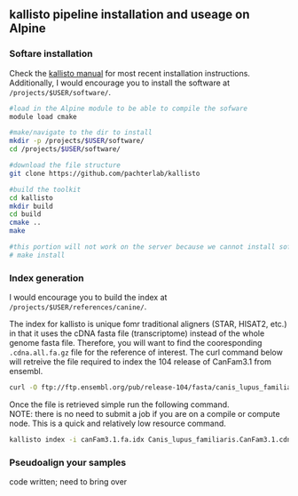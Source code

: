 ## kallisto pipeline installation and useage on Alpine


### Softare installation
Check the [kallisto manual](https://pachterlab.github.io/kallisto/manual) for most recent installation instructions.  
Additionally, I would encourage you to install the software at `/projects/$USER/software/`.

```sh
#load in the Alpine module to be able to compile the sofware
module load cmake

#make/navigate to the dir to install
mkdir -p /projects/$USER/software/
cd /projects/$USER/software/

#download the file structure
git clone https://github.com/pachterlab/kallisto

#build the toolkit
cd kallisto
mkdir build
cd build
cmake ..
make

#this portion will not work on the server because we cannot install software in /usr/local/bin
# make install
```

### Index generation
I would encourage you to build the index at `/projects/$USER/references/canine/`.

The index for kallisto is unique fomr traditional aligners (STAR, HISAT2, etc.) in that it uses the cDNA fasta file (transcriptome) instead of the whole genome fasta file. Therefore, you will want to find the cooresponding `.cdna.all.fa.gz` file for the reference of interest. The curl command below will retreive the file required to index the 104 release of CanFam3.1 from ensembl.

```sh
curl -O ftp://ftp.ensembl.org/pub/release-104/fasta/canis_lupus_familiaris/cdna/Canis_lupus_familiaris.CanFam3.1.cdna.all.fa.gz
```

Once the file is retrieved simple run the following command.  
NOTE: there is no need to submit a job if you are on a compile or compute node. This is a quick and relatively low resource command.

```sh
kallisto index -i canFam3.1.fa.idx Canis_lupus_familiaris.CanFam3.1.cdna.all.fa
```

### Pseudoalign your samples

code written; need to bring over


